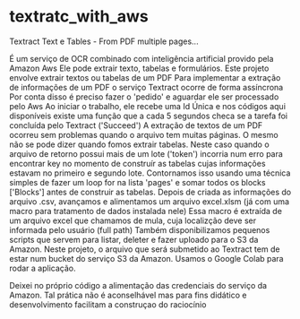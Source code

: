 # textratc_with_aws

Textract Text e Tables - From PDF multiple pages...


É um serviço de OCR combinado com inteligência artificial provido pela Amazon Aws
Ele pode extrair texto, tabelas e formulários.
Este projeto envolve extrair textos ou tabelas de um PDF
Para implementar a extração de informações de um PDF o serviço Textract ocorre de forma assíncrona
Por conta disso é preciso fazer o 'pedido' e aguardar ele ser processado pelo Aws
Ao iniciar o trabalho, ele recebe uma Id Única e nos códigos aqui disponíveis existe uma função que a cada 5 segundos checa se a tarefa foi concluída pelo Textract ('Succeed')
A extração de textos de um PDF ocorreu sem problemas quando o arquivo tem muitas páginas.
O mesmo não se pode dizer quando fomos extrair tabelas. Neste caso quando o arquivo de retorno possui mais de um lote ('token') incorria num erro para encontrar key no momento de construír as tabelas cujas informações estavam no primeiro e segundo lote.
Contornamos isso usando uma técnica simples de fazer um loop for na lista 'pages' e somar todos os blocks ['Blocks'] antes de construir as tabelas.
Depois de criada as informações do arquivo .csv, avançamos e alimentamos um arquivo excel.xlsm (já com uma macro para tratamento de dados instalada nele)
Essa macro é extraída de um arquivo excel que chamamos de mula, cuja localizção deve ser informada pelo usuário (full path)
Também disponibilizamos pequenos scripts que servem para listar, deleter e fazer uploado para o S3 da Amazon.
Neste projeto, o arquivo que será submetido ao Textract tem de estar num bucket do serviço S3 da Amazon.
Usamos o Google Colab para rodar a aplicação.

Deixei no próprio código a alimentação das credenciais do serviço da Amazon.
Tal prática não é aconselhável mas para fins didático e desenvolvimento facilitam a construçao do raciocínio
